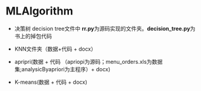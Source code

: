# MLAlgorithm

* 决策树 decision tree文件中  **rr.py**为源码实现的文件夹。**decision_tree.py**为书上的掉包代码

* KNN文件夹（数据+代码 + docx）

* apripri(数据 + 代码 （apriopi为源码；menu_orders.xls为数据集;analysicByapriori为主程序）+ docx)

* K-means(数据 + 代码 + docx)